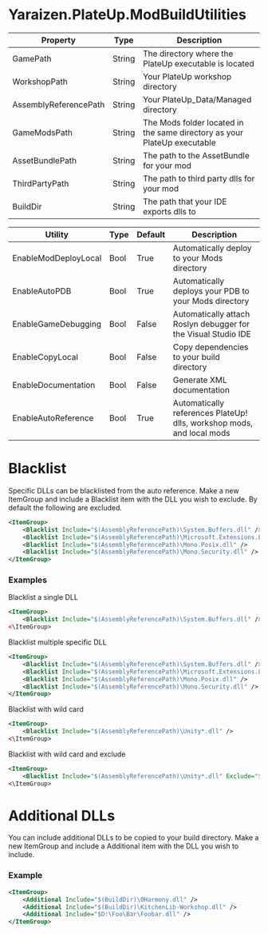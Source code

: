 # Yaraizen.PlateUp.ModBuildUtilities

| Property				| Type		| Description                                                              |
| ---					| ---		|--------------------------------------------------------------------------|
| GamePath				| String	| The directory where the PlateUp executable is located                    |
| WorkshopPath			| String	| Your PlateUp workshop directory                                          |
| AssemblyReferencePath | String	| Your PlateUp_Data/Managed directory                                      |
| GameModsPath			| String	| The Mods folder located in the same directory as your PlateUp executable |
| AssetBundlePath		| String	| The path to the AssetBundle for your mod                                 |
| ThirdPartyPath		| String	| The path to third party dlls for your mod                                |
| BuildDir		| String	| The path that your IDE exports dlls to                                   |

| Utility				| Type		| Default	| Description |
| ---					| ---		| ---		| --- |
| EnableModDeployLocal	| Bool		| True		| Automatically deploy to your Mods directory |
| EnableAutoPDB			| Bool		| True		| Automatically deploys your PDB to your Mods directory |
| EnableGameDebugging	| Bool		| False		| Automatically attach Roslyn debugger for the Visual Studio IDE |
| EnableCopyLocal		| Bool		| False		| Copy dependencies to your build directory |
| EnableDocumentation	| Bool		| False		| Generate XML documentation |
| EnableAutoReference   | Bool		| True		| Automatically references PlateUp! dlls, workshop mods, and local mods |

# Blacklist
Specific DLLs can be blacklisted from the auto reference. Make a new ItemGroup and include a Blacklist item with the DLL you wish to exclude. By default the following are excluded.

```xml
<ItemGroup>
	<Blacklist Include="$(AssemblyReferencePath)\System.Buffers.dll" />
	<Blacklist Include="$(AssemblyReferencePath)\Microsoft.Extensions.Logging.Abstractions.dll" />
	<Blacklist Include="$(AssemblyReferencePath)\Mono.Posix.dll" />
	<Blacklist Include="$(AssemblyReferencePath)\Mono.Security.dll" />
</ItemGroup>
```

### Examples
Blacklist a single DLL
```xml
<ItemGroup>
	<Blacklist Include="$(AssemblyReferencePath)\System.Buffers.dll" />
<\ItemGroup>
```

Blacklist multiple specific DLL
```xml
<ItemGroup>
	<Blacklist Include="$(AssemblyReferencePath)\System.Buffers.dll" />
	<Blacklist Include="$(AssemblyReferencePath)\Microsoft.Extensions.Logging.Abstractions.dll" />
	<Blacklist Include="$(AssemblyReferencePath)\Mono.Posix.dll" />
	<Blacklist Include="$(AssemblyReferencePath)\Mono.Security.dll" />
</ItemGroup>
```

Blacklist with wild card
```xml
<ItemGroup>
	<Blacklist Include="$(AssemblyReferencePath)\Unity*.dll" />
<\ItemGroup>
```

Blacklist with wild card and exclude
```xml
<ItemGroup>
	<Blacklist Include="$(AssemblyReferencePath)\Unity*.dll" Exclude="$(AssemblyReferencePath)\Unity.Entities.dll" />
<\ItemGroup>
```

# Additional DLLs

You can include additional DLLs to be copied to your build directory. Make a new ItemGroup and include a Additional item with the DLL you wish to include.

### Example

```xml
<ItemGroup>
    <Additional Include="$(BuildDir)\0Harmony.dll" />
    <Additional Include="$(BuildDir)\KitchenLib-Workshop.dll" />
    <Additional Include="$D:\Foo\Bar\Foobar.dll" />
</ItemGroup>
```